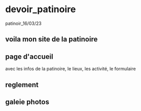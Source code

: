 # devoir_patinoire
patinoir_16/03/23
## voila mon site de la patinoire ##
## page d'accueil ##  
avec les infos de la patinoire, le lieux, les activité, le formulaire
## reglement ##
## galeie photos ##
